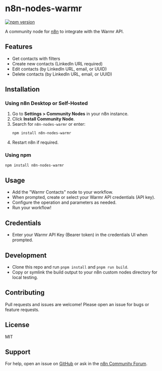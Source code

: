 # n8n-nodes-warmr

[![npm version](https://badge.fury.io/js/n8n-nodes-warmr.svg)](https://badge.fury.io/js/n8n-nodes-warmr)

A community node for [n8n](https://n8n.io) to integrate with the Warmr API.

## Features

- Get contacts with filters
- Create new contacts (LinkedIn URL required)
- Edit contacts (by LinkedIn URL, email, or UUID)
- Delete contacts (by LinkedIn URL, email, or UUID)

## Installation

### Using n8n Desktop or Self-Hosted

1. Go to **Settings > Community Nodes** in your n8n instance.
2. Click **Install Community Node**.
3. Search for `n8n-nodes-warmr` or enter:
   ```sh
   npm install n8n-nodes-warmr
   ```
4. Restart n8n if required.

### Using npm

```sh
npm install n8n-nodes-warmr
```

## Usage

- Add the "Warmr Contacts" node to your workflow.
- When prompted, create or select your Warmr API credentials (API key).
- Configure the operation and parameters as needed.
- Run your workflow!

## Credentials

- Enter your Warmr API Key (Bearer token) in the credentials UI when prompted.

## Development

- Clone this repo and run `pnpm install` and `pnpm run build`.
- Copy or symlink the build output to your n8n custom nodes directory for local testing.

## Contributing

Pull requests and issues are welcome! Please open an issue for bugs or feature requests.

## License

MIT

## Support

For help, open an issue on [GitHub](https://github.com/yourusername/n8n-nodes-warmr) or ask in the [n8n Community Forum](https://community.n8n.io/).
